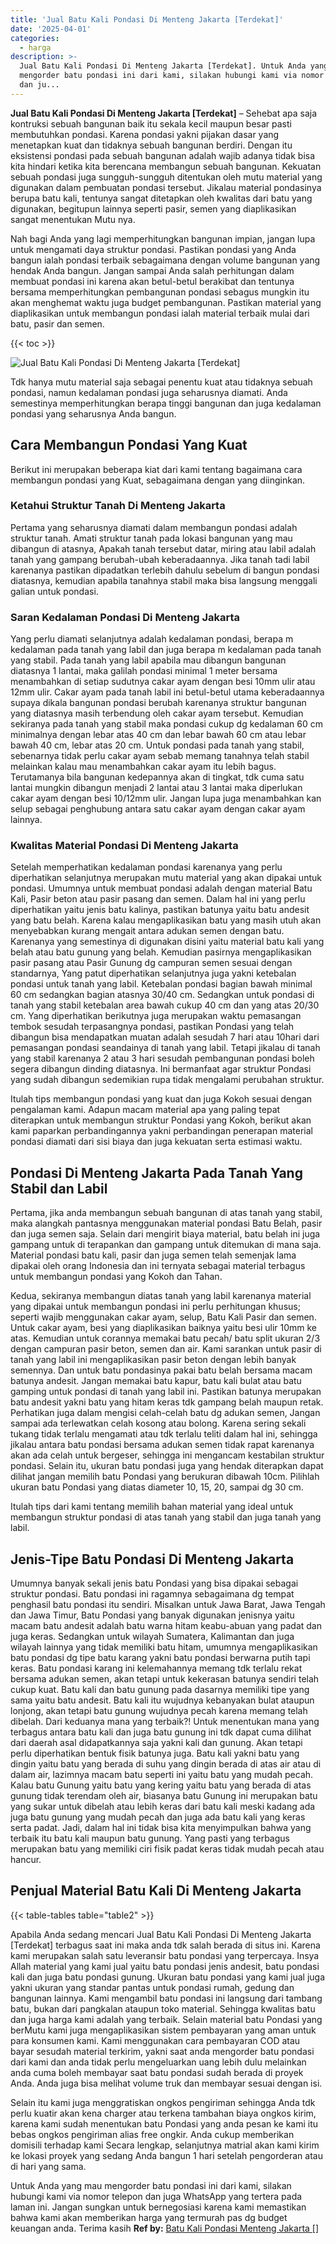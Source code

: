 ```yaml
---
title: 'Jual Batu Kali Pondasi Di Menteng Jakarta [Terdekat]'
date: '2025-04-01'
categories:
  - harga
description: >-
  Jual Batu Kali Pondasi Di Menteng Jakarta [Terdekat]. Untuk Anda yang mau
  mengorder batu pondasi ini dari kami, silakan hubungi kami via nomor telepon
  dan ju...
---
```


**Jual Batu Kali Pondasi Di Menteng Jakarta \[Terdekat\]** – Sehebat apa saja kontruksi sebuah bangunan baik itu sekala kecil maupun besar pasti membutuhkan pondasi. Karena pondasi yakni pijakan dasar yang menetapkan kuat dan tidaknya sebuah bangunan berdiri. Dengan itu eksistensi pondasi pada sebuah bangunan adalah wajib adanya tidak bisa kita hindari ketika kita berencana membangun sebuah bangunan. Kekuatan sebuah pondasi juga sungguh-sungguh ditentukan oleh mutu material yang digunakan dalam pembuatan pondasi tersebut. Jikalau material pondasinya berupa batu kali, tentunya sangat ditetapkan oleh kwalitas dari batu yang digunakan, begitupun lainnya seperti pasir, semen yang diaplikasikan sangat menentukan Mutu nya.

Nah bagi Anda yang lagi memperhitungkan bangunan impian, jangan lupa untuk mengamati daya struktur pondasi. Pastikan pondasi yang Anda bangun ialah pondasi terbaik sebagaimana dengan volume bangunan yang hendak Anda bangun. Jangan sampai Anda salah perhitungan dalam membuat pondasi ini karena akan betul-betul berakibat dan tentunya bersama memperhitungkan pembangunan pondasi sebagus mungkin itu akan menghemat waktu juga budget pembangunan. Pastikan material yang diaplikasikan untuk membangun pondasi ialah material terbaik mulai dari batu, pasir dan semen.

{{< toc >}}

![Jual Batu Kali Pondasi Di Menteng Jakarta [Terdekat]](/images/jual-batu-kali-19.png)

Tdk hanya mutu material saja sebagai penentu kuat atau tidaknya sebuah pondasi, namun kedalaman pondasi juga seharusnya diamati. Anda semestinya memperhitungkan berapa tinggi bangunan dan juga kedalaman pondasi yang seharusnya Anda bangun.

## Cara Membangun Pondasi Yang Kuat

Berikut ini merupakan beberapa kiat dari kami tentang bagaimana cara membangun pondasi yang Kuat, sebagaimana dengan yang diinginkan.

### Ketahui Struktur Tanah Di Menteng Jakarta

Pertama yang seharusnya diamati dalam membangun pondasi adalah struktur tanah. Amati struktur tanah pada lokasi bangunan yang mau dibangun di atasnya, Apakah tanah tersebut datar, miring atau labil adalah tanah yang gampang berubah-ubah keberadaannya. Jika tanah tadi labil karenanya pastikan dipadatkan terlebih dahulu sebelum di bangun pondasi diatasnya, kemudian apabila tanahnya stabil maka bisa langsung menggali galian untuk pondasi.

### Saran Kedalaman Pondasi Di Menteng Jakarta

Yang perlu diamati selanjutnya adalah kedalaman pondasi, berapa m kedalaman pada tanah yang labil dan juga berapa m kedalaman pada tanah yang stabil. Pada tanah yang labil apabila mau dibangun bangunan diatasnya 1 lantai, maka galilah pondasi minimal 1 meter bersama menambahkan di setiap sudutnya cakar ayam dengan besi 10mm ulir atau 12mm ulir. Cakar ayam pada tanah labil ini betul-betul utama keberadaannya supaya dikala bangunan pondasi berubah karenanya struktur bangunan yang diatasnya masih terbendung oleh cakar ayam tersebut. Kemudian sekiranya pada tanah yang stabil maka pondasi cukup dg kedalaman 60 cm minimalnya dengan lebar atas 40 cm dan lebar bawah 60 cm atau lebar bawah 40 cm, lebar atas 20 cm. Untuk pondasi pada tanah yang stabil, sebenarnya tidak perlu cakar ayam sebab memang tanahnya telah stabil melainkan kalau mau menambahkan cakar ayam itu lebih bagus. Terutamanya bila bangunan kedepannya akan di tingkat, tdk cuma satu lantai mungkin dibangun menjadi 2 lantai atau 3 lantai maka diperlukan cakar ayam dengan besi 10/12mm ulir. Jangan lupa juga menambahkan kan selup sebagai penghubung antara satu cakar ayam dengan cakar ayam lainnya.

### Kwalitas Material Pondasi Di Menteng Jakarta

Setelah memperhatikan kedalaman pondasi karenanya yang perlu diperhatikan selanjutnya merupakan mutu material yang akan dipakai untuk pondasi. Umumnya untuk membuat pondasi adalah dengan material Batu Kali, Pasir beton atau pasir pasang dan semen. Dalam hal ini yang perlu diperhatikan yaitu jenis batu kalinya, pastikan batunya yaitu batu andesit yang batu belah. Karena kalau mengaplikasikan batu yang masih utuh akan menyebabkan kurang mengait antara adukan semen dengan batu. Karenanya yang semestinya di digunakan disini yaitu material batu kali yang belah atau batu gunung yang belah. Kemudian pasirnya mengaplikasikan pasir pasang atau Pasir Gunung dg campuran semen sesuai dengan standarnya, Yang patut diperhatikan selanjutnya juga yakni ketebalan pondasi untuk tanah yang labil. Ketebalan pondasi bagian bawah minimal 60 cm sedangkan bagian atasnya 30/40 cm. Sedangkan untuk pondasi di tanah yang stabil ketebalan area bawah cukup 40 cm dan yang atas 20/30 cm. Yang diperhatikan berikutnya juga merupakan waktu pemasangan tembok sesudah terpasangnya pondasi, pastikan Pondasi yang telah dibangun bisa mendapatkan muatan adalah sesudah 7 hari atau 10hari dari pemasangan pondasi seandainya di tanah yang labil. Tetapi jikalau di tanah yang stabil karenanya 2 atau 3 hari sesudah pembangunan pondasi boleh segera dibangun dinding diatasnya. Ini bermanfaat agar struktur Pondasi yang sudah dibangun sedemikian rupa tidak mengalami perubahan struktur.

Itulah tips membangun pondasi yang kuat dan juga Kokoh sesuai dengan pengalaman kami. Adapun macam material apa yang paling tepat diterapkan untuk membangun struktur Pondasi yang Kokoh, berikut akan kami paparkan perbandingannya yakni perbandingan penerapan material pondasi diamati dari sisi biaya dan juga kekuatan serta estimasi waktu.

## Pondasi Di Menteng Jakarta Pada Tanah Yang Stabil dan Labil

Pertama, jika anda membangun sebuah bangunan di atas tanah yang stabil, maka alangkah pantasnya menggunakan material pondasi Batu Belah, pasir dan juga semen saja. Selain dari mengirit biaya material, batu belah ini juga gampang untuk di terapankan dan gampang untuk ditemukan di mana saja. Material pondasi batu kali, pasir dan juga semen telah semenjak lama dipakai oleh orang Indonesia dan ini ternyata sebagai material terbagus untuk membangun pondasi yang Kokoh dan Tahan.

Kedua, sekiranya membangun diatas tanah yang labil karenanya material yang dipakai untuk membangun pondasi ini perlu perhitungan khusus; seperti wajib menggunakan cakar ayam, selup, Batu Kali Pasir dan semen. Untuk cakar ayam, besi yang diaplikasikan baiknya yaitu besi ulir 10mm ke atas. Kemudian untuk corannya memakai batu pecah/ batu split ukuran 2/3 dengan campuran pasir beton, semen dan air. Kami sarankan untuk pasir di tanah yang labil ini mengaplikasikan pasir beton dengan lebih banyak semennya. Dan untuk batu pondasinya pakai batu belah bersama macam batunya andesit. Jangan memakai batu kapur, batu kali bulat atau batu gamping untuk pondasi di tanah yang labil ini. Pastikan batunya merupakan batu andesit yakni batu yang hitam keras tdk gampang belah maupun retak. Perhatikan juga dalam mengisi celah-celah batu dg adukan semen, Jangan sampai ada terlewatkan celah kosong atau bolong. Karena sering sekali tukang tidak terlalu mengamati atau tdk terlalu teliti dalam hal ini, sehingga jikalau antara batu pondasi bersama adukan semen tidak rapat karenanya akan ada celah untuk bergeser, sehingga ini mengancam kestabilan struktur pondasi. Selain itu, ukuran batu pondasi juga yang hendak diterapkan dapat dilihat jangan memilih batu Pondasi yang berukuran dibawah 10cm. Pilihlah ukuran batu Pondasi yang diatas diameter 10, 15, 20, sampai dg 30 cm.

Itulah tips dari kami tentang memilih bahan material yang ideal untuk membangun struktur pondasi di atas tanah yang stabil dan juga tanah yang labil.

## Jenis-Tipe Batu Pondasi Di Menteng Jakarta

Umumnya banyak sekali jenis batu Pondasi yang bisa dipakai sebagai struktur pondasi. Batu pondasi ini ragamnya sebagaimana dg tempat penghasil batu pondasi itu sendiri. Misalkan untuk Jawa Barat, Jawa Tengah dan Jawa Timur, Batu Pondasi yang banyak digunakan jenisnya yaitu macam batu andesit adalah batu warna hitam keabu-abuan yang padat dan juga keras. Sedangkan untuk wilayah Sumatera, Kalimantan dan juga wilayah lainnya yang tidak memiliki batu hitam, umumnya mengaplikasikan batu pondasi dg tipe batu karang yakni batu pondasi berwarna putih tapi keras. Batu pondasi karang ini kelemahannya memang tdk terlalu rekat bersama adukan semen, akan tetapi untuk kekerasan batunya sendiri telah cukup kuat. Batu kali dan batu gunung pada dasarnya memiliki tipe yang sama yaitu batu andesit. Batu kali itu wujudnya kebanyakan bulat ataupun lonjong, akan tetapi batu gunung wujudnya pecah karena memang telah dibelah. Dari keduanya mana yang terbaik?! Untuk menentukan mana yang terbagus antara batu kali dan juga batu gunung ini tdk dapat cuma dilihat dari daerah asal didapatkannya saja yakni kali dan gunung. Akan tetapi perlu diperhatikan bentuk fisik batunya juga. Batu kali yakni batu yang dingin yaitu batu yang berada di suhu yang dingin berada di atas air atau di dalam air, lazimnya macam batu seperti ini yaitu batu yang mudah pecah. Kalau batu Gunung yaitu batu yang kering yaitu batu yang berada di atas gunung tidak terendam oleh air, biasanya batu Gunung ini merupakan batu yang sukar untuk dibelah atau lebih keras dari batu kali meski kadang ada juga batu gunung yang mudah pecah dan juga ada batu kali yang keras serta padat. Jadi, dalam hal ini tidak bisa kita menyimpulkan bahwa yang terbaik itu batu kali maupun batu gunung. Yang pasti yang terbagus merupakan batu yang memiliki ciri fisik padat keras tidak mudah pecah atau hancur.

## Penjual Material Batu Kali Di Menteng Jakarta

{{< table-tables table="table2" >}}

Apabila Anda sedang mencari Jual Batu Kali Pondasi Di Menteng Jakarta \[Terdekat\] terbagus saat ini maka anda tdk salah berada di situs ini. Karena kami merupakan salah satu leveransir batu pondasi yang terpercaya. Insya Allah material yang kami jual yaitu batu pondasi jenis andesit, batu pondasi kali dan juga batu pondasi gunung. Ukuran batu pondasi yang kami jual juga yakni ukuran yang standar pantas untuk pondasi rumah, gedung dan bangunan lainnya. Kami mengambil batu pondasi ini langsung dari tambang batu, bukan dari pangkalan ataupun toko material. Sehingga kwalitas batu dan juga harga kami adalah yang terbaik. Selain material batu Pondasi yang berMutu kami juga mengaplikasikan sistem pembayaran yang aman untuk para konsumen kami. Kami menggunakan cara pembayaran COD atau bayar sesudah material terkirim, yakni saat anda mengorder batu pondasi dari kami dan anda tidak perlu mengeluarkan uang lebih dulu melainkan anda cuma boleh membayar saat batu pondasi sudah berada di proyek Anda. Anda juga bisa melihat volume truk dan membayar sesuai dengan isi.

Selain itu kami juga menggratiskan ongkos pengiriman sehingga Anda tdk perlu kuatir akan kena charger atau terkena tambahan biaya ongkos kirim, karena kami sudah menentukan batu Pondasi yang anda pesan ke kami itu bebas ongkos pengiriman alias free ongkir. Anda cukup memberikan domisili terhadap kami Secara lengkap, selanjutnya matrial akan kami kirim ke lokasi proyek yang sedang Anda bangun 1 hari setelah pengorderan atau di hari yang sama.

Untuk Anda yang mau mengorder batu pondasi ini dari kami, silakan hubungi kami via nomor telepon dan juga WhatsApp yang tertera pada laman ini. Jangan sungkan untuk bernegosiasi karena kami memastikan bahwa kami akan memberikan harga yang termurah pas dg budget keuangan anda. Terima kasih
**Ref by:** [Batu Kali Pondasi Menteng Jakarta []](https://id.wikipedia.org/wiki/Batu)

